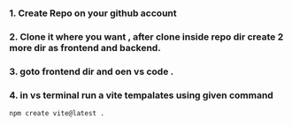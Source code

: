 ### 1. Create Repo on your github account
### 2. Clone it where you want , after clone inside repo dir create 2 more dir as frontend and backend.
### 3. goto frontend dir and oen vs code .
### 4. in vs terminal run a vite tempalates using given command
```
npm create vite@latest .
```
